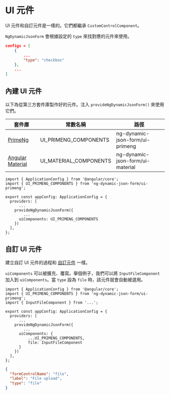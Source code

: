 # UI 元件

UI 元件和自訂元件是一樣的。它們都繼承 `CustomControlComponent`。

`NgDynamicJsonForm` 會根據設定的 `type` 來找對應的元件來使用。

```json
configs = [
	{
		...
		"type": "checkbox"
	},
	...
]
```

## 內建 UI 元件

以下為從第三方套件庫製作好的元件。注入 `provideNgDynamicJsonForm()` 來使用它們。

[PrimeNg]: https://www.npmjs.com/package/primeng
[Angular Material]: https://www.npmjs.com/package/@angular/material

| 套件庫             | 常數名稱               | 路徑                             |
| ------------------ | ---------------------- | -------------------------------- |
| [PrimeNg]          | UI_PRIMENG_COMPONENTS  | ng-dynamic-json-form/ui-primeng  |
| [Angular Material] | UI_MATERIAL_COMPONENTS | ng-dynamic-json-form/ui-material |

```tsx
import { ApplicationConfig } from '@angular/core';
import { UI_PRIMENG_COMPONENTS } from 'ng-dynamic-json-form/ui-primeng';

export const appConfig: ApplicationConfig = {
  providers: [
	  ...
    provideNgDynamicJsonForm({
	    ...
      uiComponents: UI_PRIMENG_COMPONENTS
    })
  ],
};
```

## 自訂 UI 元件

建立自訂 UI 元件的過程和 [自訂元件](../../v8/custom-components/custom-components_zh-TW.md) 一樣。

`uiComponents` 可以被擴充、覆寫。舉個例子，我們可以將 `InputFileComponent` 加入到 `uiComponents`。當 `type` 設為 `file` 時，該元件就會自動被選用。

```tsx
import { ApplicationConfig } from '@angular/core';
import { UI_PRIMENG_COMPONENTS } from 'ng-dynamic-json-form/ui-primeng';
import { InputFileComponent } from '...';

export const appConfig: ApplicationConfig = {
  providers: [
	  ...
    provideNgDynamicJsonForm({
	    ...
      uiComponents: {
	      ...UI_PRIMENG_COMPONENTS,
	      file: InputFileComponent
      }
    })
  ],
};
```

```json
{
  "formControlName": "file",
  "label": "File upload",
  "type": "file"
}
```
